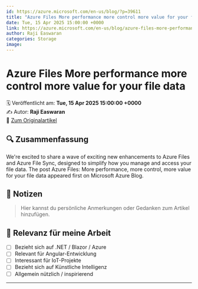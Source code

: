 ```yaml
---
id: https://azure.microsoft.com/en-us/blog/?p=39611
title: "Azure Files More performance more control more value for your file data"
date: Tue, 15 Apr 2025 15:00:00 +0000
link: https://azure.microsoft.com/en-us/blog/azure-files-more-performance-more-control-more-value-for-your-file-data/
author: Raji Easwaran
categories: Storage
image: 
---
```


# Azure Files More performance more control more value for your file data

🗓️ Veröffentlicht am: **Tue, 15 Apr 2025 15:00:00 +0000**  
✍️ Autor: **Raji Easwaran**  
🔗 [Zum Originalartikel](https://azure.microsoft.com/en-us/blog/azure-files-more-performance-more-control-more-value-for-your-file-data/)

## 🔍 Zusammenfassung

We're excited to share a wave of exciting new enhancements to Azure Files and Azure File Sync, designed to simplify how you manage and access your file data. The post Azure Files: More performance, more control, more value for your file data appeared first on Microsoft Azure Blog. 

## 📌 Notizen

> Hier kannst du persönliche Anmerkungen oder Gedanken zum Artikel hinzufügen.

## 🧠 Relevanz für meine Arbeit

- [ ] Bezieht sich auf .NET / Blazor / Azure
- [ ] Relevant für Angular-Entwicklung
- [ ] Interessant für IoT-Projekte
- [ ] Bezieht sich auf Künstliche Intelligenz
- [ ] Allgemein nützlich / inspirierend

---
